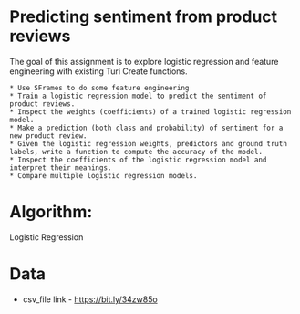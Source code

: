 # Predicting sentiment from product reviews

 The goal of this assignment is to explore logistic regression and feature engineering with existing Turi Create functions.

    * Use SFrames to do some feature engineering
    * Train a logistic regression model to predict the sentiment of product reviews.
    * Inspect the weights (coefficients) of a trained logistic regression model.
    * Make a prediction (both class and probability) of sentiment for a new product review.
    * Given the logistic regression weights, predictors and ground truth labels, write a function to compute the accuracy of the model.
    * Inspect the coefficients of the logistic regression model and interpret their meanings.
    * Compare multiple logistic regression models.

# Algorithm: 
Logistic Regression
# Data
* csv_file link - https://bit.ly/34zw85o
